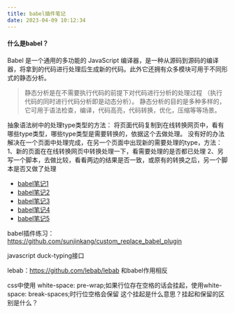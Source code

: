 ```yaml
---
title: babel插件笔记
date: 2023-04-09 10:12:34
---
```


#### 什么是babel？
Babel 是一个通用的多功能的 JavaScript 编译器，是一种从源码到源码的编译器，将拿到的代码进行处理后生成新的代码。此外它还拥有众多模块可用于不同形式的静态分析。
> 静态分析是在不需要执行代码的前提下对代码进行分析的处理过程 （执行代码的同时进行代码分析即是动态分析）。 静态分析的目的是多种多样的， 它可用于语法检查，编译，代码高亮，代码转换，优化，压缩等等场景。

抽象语法树中的处理type类型的方法：
将页面代码复制到在线转换网页中，看有哪些type类型，哪些type类型是需要转换的，依据这个去做处理。
没有好的办法解决在一个页面中处理完成，在另一个页面中出现新的需要处理的type，方法：
1、新的页面在在线转换网页中转换处理一下，看需要处理的是否都已处理
2、另写一个脚本，去做比较，看看两边的结果是否一致，或原有的转换之后，另一个脚本是否又做了处理

- [babel笔记1](/babel/babel-note-1.html)
- [babel笔记2](/babel/babel-note-2.html)
- [babel笔记3](/babel/babel-note-3.html)
- [babel笔记4](/babel/babel-note-4.html)
- [babel笔记5](/babel/babel-note-5.html)

babel插件练习：https://github.com/sunjinkang/custom_replace_babel_plugin



javascript duck-typing接口

lebab：https://github.com/lebab/lebab
和babel作用相反

css中使用 white-space: pre-wrap;如果行位存在空格的话会挂起，使用white-space: break-spaces;时行位空格会保留
这个挂起是什么意思？挂起和保留的区别是什么？
